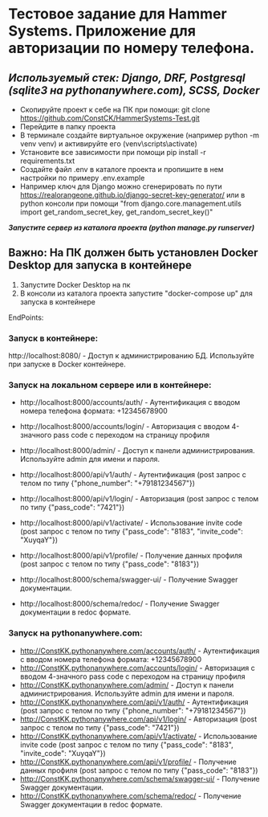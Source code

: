 # Тестовое задание для Hammer Systems. Приложение для авторизации по номеру телефона.

## **_Используемый стек: Django, DRF, Postgresql (sqlite3 на pythonanywhere.com), SCSS, Docker_**

* Скопируйте проект к себе на ПК при помощи: git clone https://github.com/ConstCK/HammerSystems-Test.git
* Перейдите в папку проекта
* В терминале создайте виртуальное окружение (например python -m venv venv) и активируйте его (venv\scripts\activate)
* Установите все зависимости при помощи pip install -r requirements.txt
* Создайте файл .env в каталоге проекта и пропишите в нем настройки по примеру .env.example
* Например ключ для Django можно сгенерировать по пути https://realorangeone.github.io/django-secret-key-generator/
или в python консоли при помощи "from django.core.management.utils import get_random_secret_key,
get_random_secret_key()"

**_Запустите сервер из каталога проекта (python manage.py runserver)_**

## Важно: На ПК должен быть установлен Docker Desktop **для запуска в контейнере**

1. Запустите Docker Desktop на пк
2. В консоли из каталога проекта запустите "docker-compose up" для запуска в контейнере

EndPoints:

### Запуск в контейнере:

http://localhost:8080/ - Доступ к администрированию БД. Используйте при запуске
в Docker контейнере.

### Запуск на локальном сервере или в контейнере:

* http://localhost:8000/accounts/auth/ - Аутентификация с вводом номера телефона
формата: +12345678900
* http://localhost:8000/accounts/login/ - Авторизация с вводом 4-значного pass code с переходом 
на страницу профиля

* http://localhost:8000/admin/ - Доступ к панели администрирования.
Используйте admin для имени и пароля.
* http://localhost:8000/api/v1/auth/ - Аутентификация (post запрос с телом по типу 
{"phone_number": "+79181234567"})
* http://localhost:8000/api/v1/login/ - Авторизация (post запрос с телом по типу 
{"pass_code": "7421"})
* http://localhost:8000/api/v1/activate/ - Использование invite code (post запрос с телом по типу 
{"pass_code": "8183", "invite_code": "XuyqaY"})
* http://localhost:8000/api/v1/profile/ - Получение данных профиля (post запрос с телом по типу 
{"pass_code": "8183"})
* http://localhost:8000/schema/swagger-ui/ - Получение Swagger документации. 
* http://localhost:8000/schema/redoc/ - Получение Swagger документации в redoc формате. 

### Запуск на pythonanywhere.com:
* http://ConstKK.pythonanywhere.com/accounts/auth/ - Аутентификация с вводом номера телефона
формата: +12345678900
* http://ConstKK.pythonanywhere.com/accounts/login/ - Авторизация с вводом 4-значного pass code с переходом 
на страницу профиля
* http://ConstKK.pythonanywhere.com/admin/ - Доступ к панели администрирования.
Используйте admin для имени и пароля.
* http://ConstKK.pythonanywhere.com/api/v1/auth/ - Аутентификация (post запрос с телом по типу 
{"phone_number": "+79181234567"})
* http://ConstKK.pythonanywhere.com/api/v1/login/ - Авторизация (post запрос с телом по типу 
{"pass_code": "7421"})
* http://ConstKK.pythonanywhere.com/api/v1/activate/ - Использование invite code (post запрос с телом по типу 
{"pass_code": "8183", "invite_code": "XuyqaY"})
* http://ConstKK.pythonanywhere.com/api/v1/profile/ - Получение данных профиля (post запрос с телом по типу 
{"pass_code": "8183"})
* http://ConstKK.pythonanywhere.com/schema/swagger-ui/ - Получение Swagger документации. 
* http://ConstKK.pythonanywhere.com/schema/redoc/ - Получение Swagger документации в redoc формате. 


